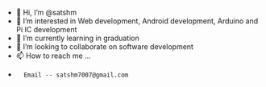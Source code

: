 - 👋 Hi, I’m @satshm
- 👀 I’m interested in Web development, Android development, Arduino and Pi IC development
- 🌱 I’m currently learning in graduation
- 💞️ I’m looking to collaborate on software development
- 📫 How to reach me ...
-       Email -- satshm7007@gmail.com
